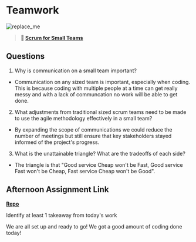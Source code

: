 # Teamwork

![replace_me](https://codeworks.blob.core.windows.net/public/assets/img/illustrations/placeholder.svg)

> **📖 [Scrum for Small Teams](https://codeworksacademy.com/fs-student-guide/resources/wk8-9/02-Scrum-For-Small-Teams)**

## Questions

1. Why is communication on a small team important?

- Communication on any sized team is important, especially when coding. This is because coding with multiple people at a time can get really messy and with a lack of communcation no work will be able to get done.

2. What adjustments from traditional sized scrum teams need to be made to use the agile methodology effectively in a small team?

- By expanding the scope of communications we could reduce the number of meetings but still ensure that key stakeholders stayed informed of the project's progress. 

3. What is the unattainable triangle? What are the tradeoffs of each side?

- The triangle is that "Good service Cheap won't be Fast, Good service Fast won't be Cheap, Fast service Cheap won't be Good". 

## Afternoon Assignment Link

**[Repo](https://github.com/smithtaylord/page-turn-dot-book)**

Identify at least 1 takeaway from today's work

We are all set up and ready to go! We got a good amount of coding done today!